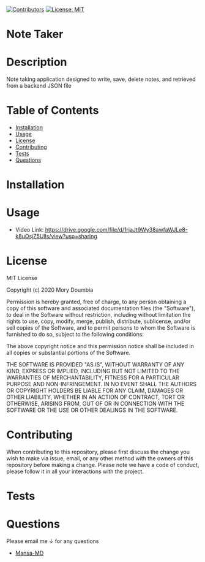 [![Contributors](https://img.shields.io/github/contributors/Mansa-MD/Note-Taker)](https://github.com/Mansa-MD/Note-Taker/graphs/contributors)
[![License: MIT](https://img.shields.io/badge/License-MIT-yellow.svg)](https://opensource.org/licenses/MIT)

# Note Taker
# Description
Note taking application designed to write, save, delete notes, and retrieved from a backend JSON file
# Table of Contents
* [Installation](#Installation)
* [Usage](#Usage)
* [License](#License)
* [Contributing](#Contributing)
* [Tests](#Tests)
* [Questions](#Questions)
# Installation

# Usage
* Video Link: https://drive.google.com/file/d/1rjaJt9Wy38awfaWJLe8-k8uOsjZ5Ulls/view?usp=sharing
# License
MIT License

Copyright (c) 2020 Mory Doumbia

Permission is hereby granted, free of charge, to any person obtaining a copy
of this software and associated documentation files (the "Software"), to deal
in the Software without restriction, including without limitation the rights
to use, copy, modify, merge, publish, distribute, sublicense, and/or sell
copies of the Software, and to permit persons to whom the Software is
furnished to do so, subject to the following conditions:

The above copyright notice and this permission notice shall be included in all
copies or substantial portions of the Software.

THE SOFTWARE IS PROVIDED "AS IS", WITHOUT WARRANTY OF ANY KIND, EXPRESS OR
IMPLIED, INCLUDING BUT NOT LIMITED TO THE WARRANTIES OF MERCHANTABILITY,
FITNESS FOR A PARTICULAR PURPOSE AND NON-INFRINGEMENT. IN NO EVENT SHALL THE
AUTHORS OR COPYRIGHT HOLDERS BE LIABLE FOR ANY CLAIM, DAMAGES OR OTHER
LIABILITY, WHETHER IN AN ACTION OF CONTRACT, TORT OR OTHERWISE, ARISING FROM,
OUT OF OR IN CONNECTION WITH THE SOFTWARE OR THE USE OR OTHER DEALINGS IN THE
SOFTWARE.
# Contributing
When contributing to this repository, please first discuss the change you wish to make via issue, email, or any other method with the owners of this repository before making a change. Please note we have a code of conduct, please follow it in all your interactions with the project.
# Tests

# Questions
Please email me ↓ for any questions
* [Mansa-MD](mailto:mory.d192@gmail.com?subject=[GitHub]%20Good%20ReadMe%20Generator)

